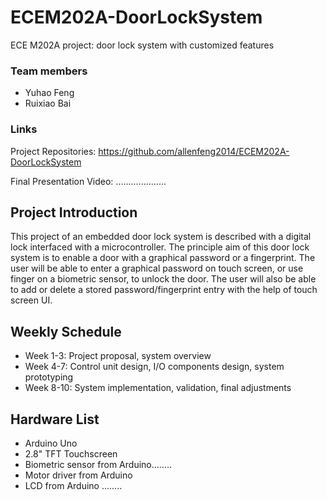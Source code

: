 # ECEM202A-DoorLockSystem
ECE M202A project: door lock system with customized features

### Team members
- Yuhao Feng
- Ruixiao Bai

### Links
Project Repositories: https://github.com/allenfeng2014/ECEM202A-DoorLockSystem

Final Presentation Video: ....................

## Project Introduction
This project of an embedded door lock system is described with a digital lock interfaced with a microcontroller.
The principle aim of this door lock system is to enable a door with a graphical password or a fingerprint. The user will be able to
enter a graphical password on touch screen, or use finger on a biometric sensor, to unlock the door. The user will also be able to
add or delete a stored password/fingerprint entry with the help of touch screen UI.

## Weekly Schedule
- Week 1-3: Project proposal, system overview
- Week 4-7: Control unit design, I/O components design, system prototyping
- Week 8-10: System implementation, validation, final adjustments

## Hardware List
- Arduino Uno
- 2.8" TFT Touchscreen
- Biometric sensor from Arduino........
- Motor driver from Arduino
- LCD from Arduino ........
